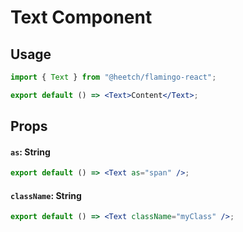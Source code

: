 # Text Component

## Usage

```jsx
import { Text } from "@heetch/flamingo-react";

export default () => <Text>Content</Text>;
```

## Props

#### `as`: String

```jsx
export default () => <Text as="span" />;
```

#### `className`: String

```jsx
export default () => <Text className="myClass" />;
```
